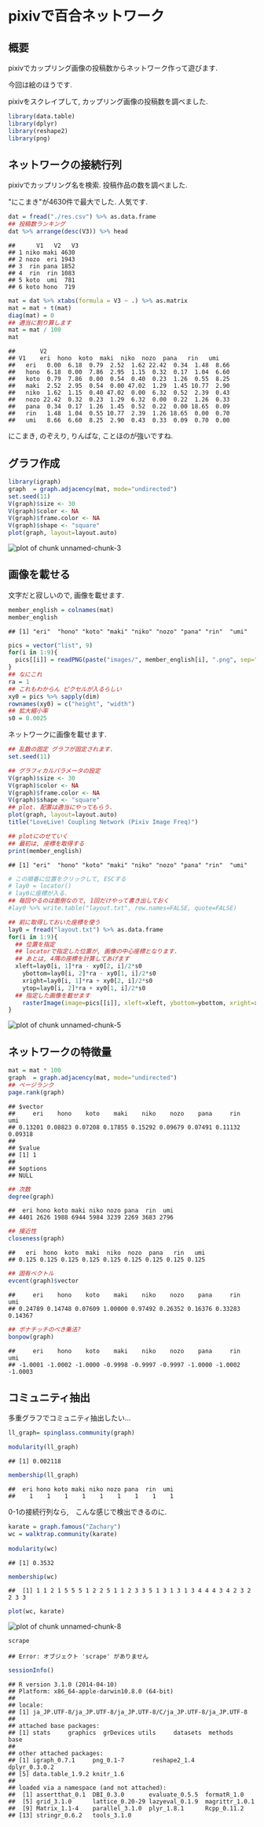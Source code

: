 pixivで百合ネットワーク
===

## 概要 

pixivでカップリング画像の投稿数からネットワーク作って遊びます.

今回は絵のほうです. 

pixivをスクレイプして, カップリング画像の投稿数を調べました. 


```r
library(data.table)
library(dplyr)
library(reshape2)
library(png)
```

## ネットワークの接続行列

pixivでカップリング名を検索. 投稿作品の数を調べました. 

"にこまき"が4630件で最大でした. 人気です. 

```r
dat = fread("./res.csv") %>% as.data.frame
## 投稿数ランキング
dat %>% arrange(desc(V3)) %>% head
```

```
##      ﻿V1   V2   V3
## 1 niko maki 4630
## 2 nozo  eri 1943
## 3  rin pana 1852
## 4  rin  rin 1083
## 5 koto  umi  781
## 6 koto hono  719
```

```r
mat = dat %>% xtabs(formula = V3 ~ .) %>% as.matrix
mat = mat + t(mat)
diag(mat) = 0
## 適当に割り算します
mat = mat / 100
mat
```

```
##       V2
## ﻿V1    eri  hono  koto  maki  niko  nozo  pana   rin   umi
##   eri   0.00  6.18  0.79  2.52  1.62 22.42  0.34  1.48  8.66
##   hono  6.18  0.00  7.86  2.95  1.15  0.32  0.17  1.04  6.60
##   koto  0.79  7.86  0.00  0.54  0.40  0.23  1.26  0.55  8.25
##   maki  2.52  2.95  0.54  0.00 47.02  1.29  1.45 10.77  2.90
##   niko  1.62  1.15  0.40 47.02  0.00  6.32  0.52  2.39  0.43
##   nozo 22.42  0.32  0.23  1.29  6.32  0.00  0.22  1.26  0.33
##   pana  0.34  0.17  1.26  1.45  0.52  0.22  0.00 18.65  0.09
##   rin   1.48  1.04  0.55 10.77  2.39  1.26 18.65  0.00  0.70
##   umi   8.66  6.60  8.25  2.90  0.43  0.33  0.09  0.70  0.00
```

にこまき, のぞえり, りんぱな, ことほのが強いですね. 

## グラフ作成

```r
library(igraph)
graph  = graph.adjacency(mat, mode="undirected")
set.seed(11)
V(graph)$size <- 30
V(graph)$color <- NA
V(graph)$frame.color <- NA
V(graph)$shape <- "square"
plot(graph, layout=layout.auto)
```

![plot of chunk unnamed-chunk-3](figure/unnamed-chunk-3.png) 

## 画像を載せる

文字だと寂しいので, 画像を載せます. 


```r
member_english = colnames(mat)
member_english
```

```
## [1] "eri"  "hono" "koto" "maki" "niko" "nozo" "pana" "rin"  "umi"
```

```r
pics = vector("list", 9)
for(i in 1:9){
  pics[[i]] = readPNG(paste("images/", member_english[i], ".png", sep=""), native=TRUE)
}
## なにこれ
ra = 1 
## これもわからん ピクセルが入るらしい
xy0 = pics %>% sapply(dim)
rownames(xy0) = c("height", "width")
## 拡大縮小率
s0 = 0.0025
```

ネットワークに画像を載せます.

```r
## 乱数の固定 グラフが固定されます. 
set.seed(11)

## グラフィカルパラメータの設定
V(graph)$size <- 30
V(graph)$color <- NA
V(graph)$frame.color <- NA
V(graph)$shape <- "square"
## plot. 配置は適当にやってもらう.
plot(graph, layout=layout.auto)
title("LoveLive! Coupling Network (Pixiv Image Freq)")

## plotにのせていく
## 最初は, 座標を取得する
print(member_english)
```

```
## [1] "eri"  "hono" "koto" "maki" "niko" "nozo" "pana" "rin"  "umi"
```

```r
# この順番に位置をクリックして, ESCする
# lay0 = locator()
# lay0に座標が入る. 
## 毎回やるのは面倒なので, 1回だけやって書き出しておく
#lay0 %>% write.table("layout.txt", row.names=FALSE, quote=FALSE)

## 前に取得しておいた座標を使う
lay0 = fread("layout.txt") %>% as.data.frame
for(i in 1:9){
  ## 位置を指定
  ## locatorで指定した位置が, 画像の中心座標となります.
  ## あとは, 4隅の座標を計算してあげます
  xleft=lay0[i, 1]*ra - xy0[2, i]/2*s0
    ybottom=lay0[i, 2]*ra - xy0[1, i]/2*s0
    xright=lay0[i, 1]*ra + xy0[2, i]/2*s0
    ytop=lay0[i, 2]*ra + xy0[1, i]/2*s0
  ## 指定した画像を載せます
    rasterImage(image=pics[[i]], xleft=xleft, ybottom=ybottom, xright=xright, ytop=ytop, xpd=TRUE)
}
```

![plot of chunk unnamed-chunk-5](figure/unnamed-chunk-5.png) 


## ネットワークの特徴量


```r
mat = mat * 100
graph  = graph.adjacency(mat, mode="undirected")
## ページランク
page.rank(graph)
```

```
## $vector
##     eri    hono    koto    maki    niko    nozo    pana     rin     umi 
## 0.13201 0.08823 0.07208 0.17855 0.15292 0.09679 0.07491 0.11132 0.09318 
## 
## $value
## [1] 1
## 
## $options
## NULL
```

```r
## 次数
degree(graph)
```

```
##  eri hono koto maki niko nozo pana  rin  umi 
## 4401 2626 1988 6944 5984 3239 2269 3683 2796
```

```r
## 接近性
closeness(graph)
```

```
##   eri  hono  koto  maki  niko  nozo  pana   rin   umi 
## 0.125 0.125 0.125 0.125 0.125 0.125 0.125 0.125 0.125
```

```r
## 固有ベクトル
evcent(graph)$vector
```

```
##     eri    hono    koto    maki    niko    nozo    pana     rin     umi 
## 0.24789 0.14748 0.07609 1.00000 0.97492 0.26352 0.16376 0.33283 0.14367
```

```r
## ボナチッチのべき乗法?
bonpow(graph)
```

```
##     eri    hono    koto    maki    niko    nozo    pana     rin     umi 
## -1.0001 -1.0002 -1.0000 -0.9998 -0.9997 -0.9997 -1.0000 -1.0002 -1.0003
```

## コミュニティ抽出
多重グラフでコミュニティ抽出したい...

```r
ll_graph= spinglass.community(graph)

modularity(ll_graph)
```

```
## [1] 0.002118
```

```r
membership(ll_graph)
```

```
##  eri hono koto maki niko nozo pana  rin  umi 
##    1    1    1    1    1    1    1    1    1
```

0-1の接続行列なら,　こんな感じで検出できるのに. 

```r
karate = graph.famous("Zachary")
wc = walktrap.community(karate)
          
modularity(wc)
```

```
## [1] 0.3532
```

```r
membership(wc)
```

```
##  [1] 1 1 2 1 5 5 5 1 2 2 5 1 1 2 3 3 5 1 3 1 3 1 3 4 4 4 3 4 2 3 2 2 3 3
```

```r
plot(wc, karate)
```

![plot of chunk unnamed-chunk-8](figure/unnamed-chunk-8.png) 

```r
scrape
```

```
## Error: オブジェクト 'scrape' がありません
```



```r
sessionInfo()
```

```
## R version 3.1.0 (2014-04-10)
## Platform: x86_64-apple-darwin10.8.0 (64-bit)
## 
## locale:
## [1] ja_JP.UTF-8/ja_JP.UTF-8/ja_JP.UTF-8/C/ja_JP.UTF-8/ja_JP.UTF-8
## 
## attached base packages:
## [1] stats     graphics  grDevices utils     datasets  methods   base     
## 
## other attached packages:
## [1] igraph_0.7.1     png_0.1-7        reshape2_1.4     dplyr_0.3.0.2   
## [5] data.table_1.9.2 knitr_1.6       
## 
## loaded via a namespace (and not attached):
##  [1] assertthat_0.1  DBI_0.3.0       evaluate_0.5.5  formatR_1.0    
##  [5] grid_3.1.0      lattice_0.20-29 lazyeval_0.1.9  magrittr_1.0.1 
##  [9] Matrix_1.1-4    parallel_3.1.0  plyr_1.8.1      Rcpp_0.11.2    
## [13] stringr_0.6.2   tools_3.1.0
```

